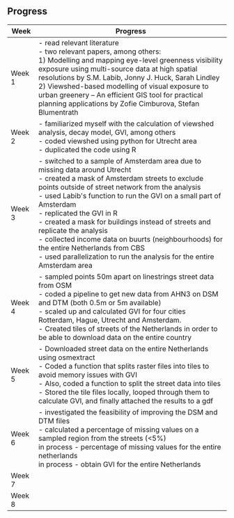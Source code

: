 ## Progress

| Week | Progress |
| ---- | -------- |
| Week 1 | - read relevant literature <br> - two relevant papers, among others: <br> 1) Modelling and mapping eye-level greenness visibility exposure using multi-source data at high spatial resolutions by S.M. Labib, Jonny J. Huck, Sarah Lindley <br> 2) Viewshed-based modelling of visual exposure to urban greenery – An efficient GIS tool for practical planning applications by Zofie Cimburova, Stefan Blumentrath |
| Week 2 | - familiarized myself with the calculation of viewshed analysis, decay model, GVI, among others <br> - coded viewshed using python for Utrecht area <br> - duplicated the code using R|
| Week 3 |  - switched to a sample of Amsterdam area due to missing data around Utrecht <br> - created a mask of Amsterdam streets to exclude points outside of street network from the analysis <br> - used Labib's function to run the GVI on a small part of Amsterdam <br> - replicated the GVI in R <br> - created a mask for buildings instead of streets and replicate the analysis <br> - collected income data on buurts (neighbourhoods) for the entire Netherlands from CBS <br> - used parallelization to run the analysis for the entire Amsterdam area  <br>
| Week 4 | - sampled  points 50m apart on linestrings street data from OSM <br>  - coded a pipeline to get new data from AHN3 on DSM and DTM (both 0.5m or 5m available) <br> - scaled up and calculated GVI for four cities Rotterdam, Hague, Utrecht and Amsterdam. <br> - Created tiles of streets of the Netherlands in order to be able to download data on the entire country <br>
| Week 5 | - Downloaded street data on the entire Netherlands using osmextract<br> - Coded a function that splits raster files into tiles to avoid memory issues with GVI <br> - Also, coded a function to split the street data into tiles <br> - Stored the tile files locally, looped through them to calculate GVI, and finally attached the results to a gdf <br>
| Week 6 | - investigated the feasibility of improving the DSM and DTM files <br> - calculated a percentage of missing values on a sampled region from the streets (<5%) <br> in process - percentage of missing values for the entire netherlands <br> in process - obtain GVI for the entire Netherlands 
| Week 7 | |
| Week 8 | |
